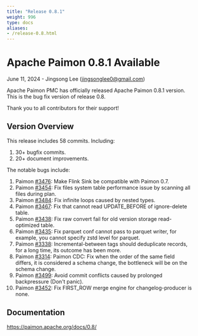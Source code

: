 ```yaml
---
title: "Release 0.8.1"
weight: 996
type: docs
aliases:
- /release-0.8.html
---
```

<!--
Licensed to the Apache Software Foundation (ASF) under one
or more contributor license agreements.  See the NOTICE file
distributed with this work for additional information
regarding copyright ownership.  The ASF licenses this file
to you under the Apache License, Version 2.0 (the
"License"); you may not use this file except in compliance
with the License.  You may obtain a copy of the License at

  http://www.apache.org/licenses/LICENSE-2.0

Unless required by applicable law or agreed to in writing,
software distributed under the License is distributed on an
"AS IS" BASIS, WITHOUT WARRANTIES OR CONDITIONS OF ANY
KIND, either express or implied.  See the License for the
specific language governing permissions and limitations
under the License.
-->

# Apache Paimon 0.8.1 Available

June 11, 2024 - Jingsong Lee (jingsonglee0@gmail.com)

Apache Paimon PMC has officially released Apache Paimon 0.8.1 version. This is the bug fix version of release 0.8.

Thank you to all contributors for their support!

## Version Overview

This release includes 58 commits. Including:
1. 30+ bugfix commits.
2. 20+ document improvements.

The notable bugs include:
1. Paimon [#3476](https://github.com/apache/paimon/pull/3476): Make Flink Sink be compatible with Paimon 0.7.
2. Paimon [#3454](https://github.com/apache/paimon/pull/3454): Fix files system table performance issue by scanning all files during plan.
3. Paimon [#3484](https://github.com/apache/paimon/pull/3484): Fix infinite loops caused by nested types.
4. Paimon [#3467](https://github.com/apache/paimon/pull/3467): Fix that cannot read UPDATE_BEFORE of ignore-delete table.
5. Paimon [#3438](https://github.com/apache/paimon/pull/3438): Fix raw convert fail for old version storage read-optimized table.
6. Paimon [#3435](https://github.com/apache/paimon/pull/3435): Fix parquet conf cannot pass to parquet writer, for example, you cannot specify zstd level for parquet.
7. Paimon [#3338](https://github.com/apache/paimon/pull/3338): Incremental-between tags should deduplicate records, for a long time, its outcome has been more.
8. Paimon [#3314](https://github.com/apache/paimon/pull/3314): Paimon CDC: Fix when the order of the same field differs, it is considered a schema change, the bottleneck will be on the schema change.
9. Paimon [#3499](https://github.com/apache/paimon/pull/3499): Avoid commit conflicts caused by prolonged backpressure (Don't panic).
10. Paimon [#3452](https://github.com/apache/paimon/pull/3452): Fix FIRST_ROW merge engine for changelog-producer is none.

## Documentation

https://paimon.apache.org/docs/0.8/